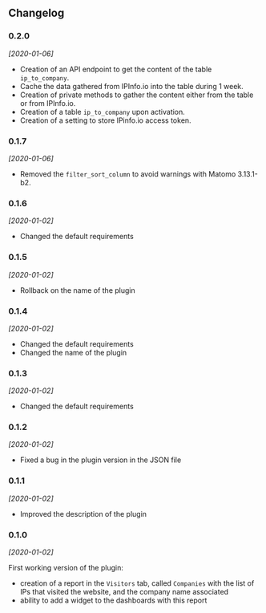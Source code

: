 ## Changelog

### 0.2.0

*[2020-01-06]*

- Creation of an API endpoint to get the content of the table `ip_to_company`.
- Cache the data gathered from IPInfo.io into the table during 1 week.
- Creation of private methods to gather the content either from the table or from IPInfo.io.
- Creation of a table `ip_to_company` upon activation.
- Creation of a setting to store IPinfo.io access token.

### 0.1.7

*[2020-01-06]*

- Removed the `filter_sort_column` to avoid warnings with Matomo 3.13.1-b2.

### 0.1.6

*[2020-01-02]*

- Changed the default requirements

### 0.1.5

*[2020-01-02]*

- Rollback on the name of the plugin

### 0.1.4

*[2020-01-02]*

- Changed the default requirements
- Changed the name of the plugin

### 0.1.3

*[2020-01-02]*

- Changed the default requirements

### 0.1.2

*[2020-01-02]*

- Fixed a bug in the plugin version in the JSON file

### 0.1.1

*[2020-01-02]*

- Improved the description of the plugin

### 0.1.0

*[2020-01-02]*

First working version of the plugin:

- creation of a report in the `Visitors` tab, called `Companies` with the list of IPs that visited the website, and the company name associated
- ability to add a widget to the dashboards with this report
